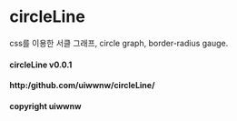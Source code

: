 # circleLine

css를 이용한 서클 그래프, circle graph, border-radius gauge.


#### circleLine v0.0.1 
#### http:/github.com/uiwwnw/circleLine/
#### copyright uiwwnw
